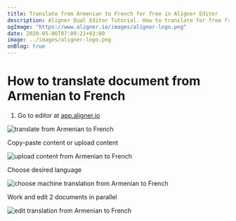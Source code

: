 ```yaml
---
title: Translate from Armenian to French for free in Aligner Editor
description: Aligner Dual Editor Tutorial. How to translate for free from Armenian to French. Aligner is multilingual document management platform. 
ogImage: "https://www.aligner.io/images/aligner-logo.png"
date: 2020-05-06T07:09:21+03:00
image: ../images/aligner-logo.png
onBlog: true
---
```


# How to translate document from Armenian to French

1. Go to editor at [app.aligner.io](https://app.aligner.io "Aligner App web page")

![translate from Armenian to French](../aligner-blank-editor.png "translate from Armenian to French")

Copy-paste content or upload content

![upload content from Armenian to French](../aligner-uploaded-document.png "upload content from Armenian to French")

Choose desired language

![choose machine translation from Armenian to French](../aligner-language-dropdown.png "choose machine translation from Armenian to French")

Work and edit 2 documents in parallel

![edit translation from Armenian to French](../aligner-double-sitded-editor.png "edit translation from Armenian to French")

